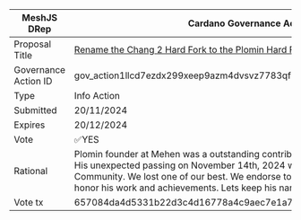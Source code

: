 |MeshJS DRep|Cardano Governance Actions|
|----------------|---------------------------|
|Proposal Title|[	Rename the Chang 2 Hard Fork to the Plomin Hard Fork]([url](https://gov.tools/connected/governance_actions/fff0df644d328a5367212f45bab59060bde3c4091dc96c723062896fd6197314#0))|
|Governance Action ID|gov_action1llcd7ezdx299xeep9azm4dvsvz7783qfrhykcu3sv2ykl4sewv2qq4myfpk|
|Type|Info Action|
|Submitted|20/11/2024|
|Expires|20/12/2024|
|Vote|✅YES|
|Rational|Plomin founder at Mehen was a outstanding contributor to the Cardano Ecosystem. His unexpected passing on November 14th, 2024 will leave a void at the Community. We lost one of our best. We endorse to pay tribute to Matthew and to honor his work and achievements. Lets keep his name alive.|
|Vote tx|657084da4d5331b22d3c4d16778a4c9aec7e1a71e573fca9e3abaa241545f0f4|
